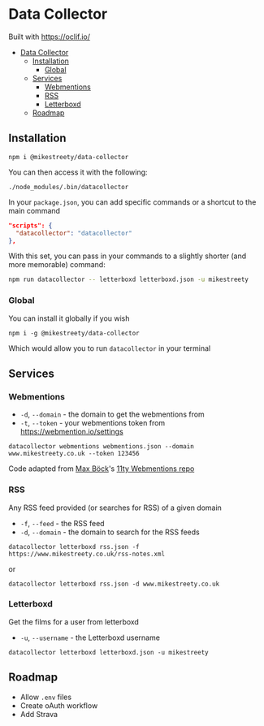 # Data Collector

Built with https://oclif.io/

- [Data Collector](#data-collector)
	- [Installation](#installation)
		- [Global](#global)
	- [Services](#services)
		- [Webmentions](#webmentions)
		- [RSS](#rss)
		- [Letterboxd](#letterboxd)
	- [Roadmap](#roadmap)

## Installation

```
npm i @mikestreety/data-collector
```

You can then access it with the following:

```
./node_modules/.bin/datacollector
```

In your `package.json`, you can add specific commands or a shortcut to the main command

```json
"scripts": {
  "datacollector": "datacollector"
},
```

With this set, you can pass in your commands to a slightly shorter (and more memorable) command:

```bash
npm run datacollector -- letterboxd letterboxd.json -u mikestreety
```

### Global

You can install it globally if you wish

```
npm i -g @mikestreety/data-collector
```

Which would allow you to run `datacollector` in your terminal

## Services

### Webmentions


- `-d`, `--domain` - the domain to get the webmentions from
- `-t`, `--token` - your webmentions token from https://webmention.io/settings

```
datacollector webmentions webmentions.json --domain www.mikestreety.co.uk --token 123456
```

Code adapted from [Max Böck](https://mxb.dev/)'s [11ty Webmentions repo](https://github.com/maxboeck/eleventy-webmentions)

### RSS

Any RSS feed provided (or searches for RSS) of a given domain

- `-f`, `--feed` - the RSS feed
- `-d`, `--domain` - the domain to search for the RSS feeds

```
datacollector letterboxd rss.json -f https://www.mikestreety.co.uk/rss-notes.xml
```

or

```
datacollector letterboxd rss.json -d www.mikestreety.co.uk
```

### Letterboxd

Get the films for a user from letterboxd

- `-u`, `--username` - the Letterboxd username

```
datacollector letterboxd letterboxd.json -u mikestreety
```

## Roadmap

- Allow `.env` files
- Create oAuth workflow
- Add Strava
